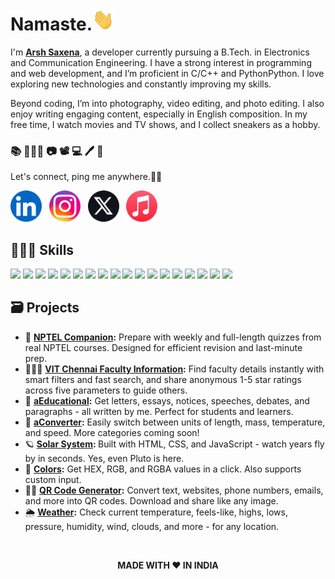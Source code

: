 <h1>Namaste.<img src="https://raw.githubusercontent.com/ABSphreak/ABSphreak/master/gifs/Hi.gif" height="35px" width="35px"/></h1>

I'm <a href="https://www.arshsaxena.in/" target="_blank"><b>Arsh Saxena</b></a>, a developer currently pursuing a B.Tech. in Electronics and Communication Engineering. I have a strong interest in programming and web development, and I’m proficient in C/C++ and PythonPython. I love exploring new technologies and constantly improving my skills.

Beyond coding, I’m into photography, video editing, and photo editing. I also enjoy writing engaging content, especially in English composition. In my free time, I watch movies and TV shows, and I collect sneakers as a hobby.

<h3>📚 👨🏻‍💻 📷 📽 💻 🖊️ 👟</h3>

Let's connect, ping me anywhere.🤘🏻

<p>
    <a href="https://www.linkedin.com/in/arshsaxena/" target="_blank"><img src="https://raw.githubusercontent.com/arshsaxena/arshsaxena/main/icons/linkedin.png" height="50" width="50"></a>&nbsp;&nbsp;
    <a href="https://instagram.com/arsh.saxena02" target="_blank"><img src="https://raw.githubusercontent.com/arshsaxena/arshsaxena/main/icons/instagram.png" height="50" width="50"></a>&nbsp;&nbsp;
    <a href="https://www.twitter.com/arshsaxena02" target="_blank"><img src="https://raw.githubusercontent.com/arshsaxena/arshsaxena/main/icons/x.png" height="50" width="50"></a>&nbsp;&nbsp;
    <a href="https://music.apple.com/in/playlist/arshs-favourites/pl.u-yZyVWPrCd3zXWGe" target="_blank"><img src="https://raw.githubusercontent.com/arshsaxena/arshsaxena/main/icons/apple-music.png"  height="50" width="50"></a>
</p>

<h2>👨🏻‍💻 Skills</h2>
<p>
    <img src="https://img.shields.io/badge/c++-%2300599C.svg?style=for-the-badge&logo=c%2B%2B&logoColor=white">
    <img src="https://img.shields.io/badge/python-3670A0?style=for-the-badge&logo=python&logoColor=ffdd54">
    <img src="https://img.shields.io/badge/Next.JS-black?style=for-the-badge&logo=next.js&logoColor=white">
    <img src="https://img.shields.io/badge/tailwindcss-%2338B2AC.svg?style=for-the-badge&logo=tailwind-css&logoColor=white">
    <img src="https://img.shields.io/badge/javascript-%23323330.svg?style=for-the-badge&logo=javascript&logoColor=%23F7DF1E">
    <img src="https://img.shields.io/badge/java-%23ED8B00.svg?style=for-the-badge&logo=openjdk&logoColor=white">
    <img src="https://img.shields.io/badge/react-%2320232a.svg?style=for-the-badge&logo=react&logoColor=%2361DAFB">
    <img src="https://img.shields.io/badge/vercel-%23000000.svg?style=for-the-badge&logo=vercel&logoColor=white">
    <img src="https://img.shields.io/badge/html-%23E34F26.svg?style=for-the-badge&logo=html5&logoColor=white">
    <img src="https://img.shields.io/badge/css-%233670A0.svg?style=for-the-badge&logo=css3&logoColor=white">
    <img src="https://img.shields.io/badge/flask-%23000.svg?style=for-the-badge&logo=flask&logoColor=white">
    <img src="https://img.shields.io/badge/jquery-%230769AD.svg?style=for-the-badge&logo=jquery&logoColor=white">
    <img src="https://img.shields.io/badge/bootstrap-%238511FA.svg?style=for-the-badge&logo=bootstrap&logoColor=white">
    <img src="https://img.shields.io/badge/pygame-234ea94b.svg?style=for-the-badge&logo=python&logoColor=ffffff">
    <img src="https://img.shields.io/badge/php-%23777BB4.svg?style=for-the-badge&logo=php&logoColor=white">
    <img src="https://img.shields.io/badge/mysql-4479A1.svg?style=for-the-badge&logo=mysql&logoColor=white">
    <img src="https://img.shields.io/badge/markdown-%23000000.svg?style=for-the-badge&logo=markdown&logoColor=white">
    <img src="https://img.shields.io/badge/git-fc6d26?style=for-the-badge&logo=git&logoColor=white">
</p>

<h2>🗃️ Projects</h2>
<p>
    <ul>
         <li>
            📝 <a href="https://nptelcompanion.arshsaxena.in"><b>NPTEL Companion</a>:</b> Prepare with weekly and full-length quizzes from real NPTEL courses. Designed for efficient revision and last-minute prep.
        </li>
         <li>
            👨🏻‍🏫 <a href="https://vitcfacultyinfo.arshsaxena.in"><b>VIT Chennai Faculty Information</a>:</b> Find faculty details instantly with smart filters and fast search, and share anonymous 1-5 star ratings across five parameters to guide others.
        </li>
        <li>
            📖 <a href="https://education.arshsaxena.in"><b>aEducational</a>:</b> Get letters, essays, notices, speeches, debates, and paragraphs - all written by me. Perfect for students and learners.
        </li>
        <li>
            🔄 <a href="https://converter.arshsaxena.in"><b>aConverter</a>:</b> Easily switch between units of length, mass, temperature, and speed. More categories coming soon!
        </li>
        <li>
            🪐 <a href="https://solarsystem.arshsaxena.in"><b>Solar System</a>: </b>Built with HTML, CSS, and JavaScript - watch years fly by in seconds. Yes, even Pluto is here.
        </li>
        <li>
            🎨 <a href="https://colors.arshsaxena.in"><b>Colors</a>:</b> Get HEX, RGB, and RGBA values in a click. Also supports custom input.
        </li>
        <li>
            🤳🏻 <a href="https://qr.arshsaxena.in"><b>QR Code Generator</a>:</b> Convert text, websites, phone numbers, emails, and more into QR codes. Download and share like any image.
        </li>
        <li>
            🌦️ <a href="https://weather.arshsaxena.in"><b>Weather</a>:</b> Check current temperature, feels-like, highs, lows, pressure, humidity, wind, clouds, and more - for any location.
        </li>
    </ul>
</p>

<br>

<p align="center">
    <b>MADE WITH ❤️ IN INDIA</b>
</p>
